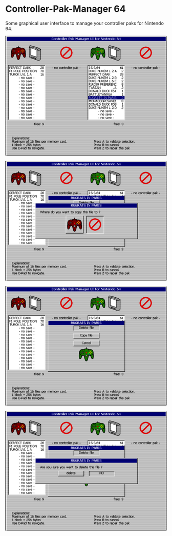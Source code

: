 # Controller-Pak-Manager 64

Some graphical user interface to manage your controller paks for Nintendo 64.

![screen1](https://raw.githubusercontent.com/manfriedn64/Controller-Pak-Manager/master/screenshots/cpak_1.png?raw=true)

![screen2](https://raw.githubusercontent.com/manfriedn64/Controller-Pak-Manager/master/screenshots/cpak_2.png?raw=true)

![screen3](https://raw.githubusercontent.com/manfriedn64/Controller-Pak-Manager/master/screenshots/cpak_3.png?raw=true)

![screen4](https://raw.githubusercontent.com/manfriedn64/Controller-Pak-Manager/master/screenshots/cpak_4.png?raw=true)



